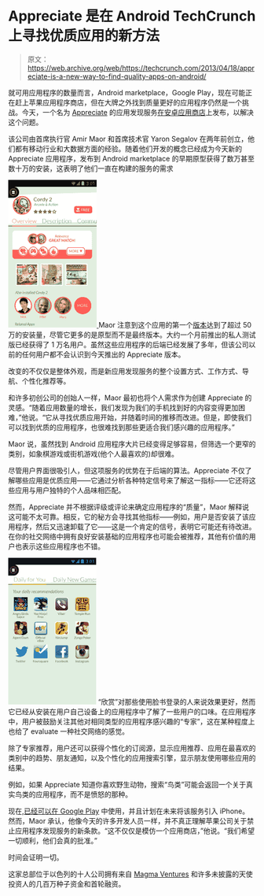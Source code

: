 # Appreciate 是在 Android TechCrunch 上寻找优质应用的新方法

> 原文：<https://web.archive.org/web/https://techcrunch.com/2013/04/18/appreciate-is-a-new-way-to-find-quality-apps-on-android/>

就可用应用程序的数量而言，Android marketplace，Google Play，现在可能正在赶上苹果应用程序商店，但在大牌之外找到质量更好的应用程序仍然是一个挑战。今天，一个名为 [Appreciate](https://web.archive.org/web/20221225042024/http://appreciate.mobi/) 的应用发现服务[在安卓应用商店](https://web.archive.org/web/20221225042024/https://play.google.com/store/apps/details?id=com.triapodi.apprec&hl=en)上发布，以解决这个问题。

该公司由首席执行官 Amir Maor 和首席技术官 Yaron Segalov 在两年前创立，他们都有移动行业和大数据方面的经验。随着他们开发的概念已经成为今天新的 Appreciate 应用程序，发布到 Android marketplace 的早期原型获得了数万甚至数十万的安装，这表明了他们一直在构建的服务的需求

[![Appreciate_screenshot](img/cb2a1f12a2a96d27b1be7eb9e88c1355.png) ](https://web.archive.org/web/20221225042024/https://techcrunch.com/2013/04/18/appreciate-is-a-new-way-to-find-quality-apps-on-android/appreciate_screenshot/) Maor 注意到这个应用的第一个[版本](https://web.archive.org/web/20221225042024/http://www.crunchbase.com/company/triapodi)达到了超过 50 万的安装量，尽管它更多的是原型而不是最终版本。大约一个月前推出的私人测试版已经获得了 1 万名用户。虽然这些应用程序的后端已经发展了多年，但该公司以前的任何用户都不会认识到今天推出的 Appreciate 版本。

改变的不仅仅是整体外观，而是新应用发现服务的整个设置方式、工作方式、导航、个性化推荐等。

和许多初创公司的创始人一样，Maor 最初也将个人需求作为创建 Appreciate 的灵感。“随着应用数量的增长，我们发现为我们的手机找到好的内容变得更加困难，”他说。“它从寻找优质应用开始，并随着时间的推移而改进。但是，即使我们可以找到优质的应用程序，也很难找到那些更适合我们感兴趣的应用程序。”

Maor 说，虽然找到 Android 应用程序大片已经变得足够容易，但筛选一个更窄的类别，如象棋游戏或街机游戏(他个人最喜欢的)却很难。

尽管用户界面很吸引人，但这项服务的优势在于后端的算法。Appreciate 不仅了解哪些应用是优质应用——它通过分析各种特定信号来了解这一指标——它还将这些应用与用户独特的个人品味相匹配。

然而，Appreciate 并不根据评级或评论来确定应用程序的“质量”，Maor 解释说这可能不太可靠。相反，它的秘方会寻找其他指标——例如，用户是否安装了该应用程序，然后又迅速卸载了它——这是一个肯定的信号，表明它可能还有待改进。在你的社交网络中拥有良好安装基础的应用程序也可能会被推荐，其他有价值的用户也表示这些应用程序也不错。

[![appreciate-recommendations](img/ece6d4d75dea02a4b92077c36ebbd656.png)](https://web.archive.org/web/20221225042024/https://techcrunch.com/2013/04/18/appreciate-is-a-new-way-to-find-quality-apps-on-android/appreciate-recommendations/) “欣赏”对那些使用脸书登录的人来说效果更好，然而它已经从安装在用户自己设备上的应用程序中了解了一些用户的口味。在应用程序中，用户被鼓励关注其他对相同类型的应用程序感兴趣的“专家”，这在某种程度上也给了 evaluate 一种社交网络的感觉。

除了专家推荐，用户还可以获得个性化的订阅源，显示应用推荐、应用在最喜欢的类别中的趋势、朋友通知，以及个性化的应用搜索引擎，显示朋友使用哪些应用的结果。

例如，如果 Appreciate 知道你喜欢野生动物，搜索“鸟类”可能会返回一个关于真实鸟类的应用程序，而不是愤怒的那种。

现在,[已经可以在 Google Play](https://web.archive.org/web/20221225042024/https://play.google.com/store/apps/details?id=com.triapodi.apprec&hl=en) 中使用，并且计划在未来将该服务引入 iPhone。然而，Maor 承认，他像今天的许多开发人员一样，并不真正理解苹果公司关于禁止应用程序发现服务的新条款。“这不仅仅是模仿一个应用商店，”他说。“我们希望一切顺利，他们会真的批准。”

时间会证明一切。

这家总部位于以色列的十人公司拥有来自 [Magma Ventures](https://web.archive.org/web/20221225042024/http://www.magmavc.com/) 和许多未披露的天使投资人的几百万种子资金和首轮融资。